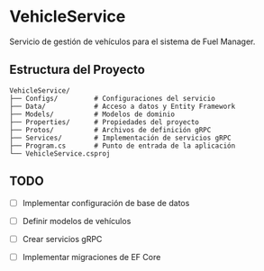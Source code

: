 # VehicleService

Servicio de gestión de vehículos para el sistema de Fuel Manager.

## Estructura del Proyecto

```
VehicleService/
├── Configs/         # Configuraciones del servicio
├── Data/            # Acceso a datos y Entity Framework
├── Models/          # Modelos de dominio
├── Properties/      # Propiedades del proyecto
├── Protos/          # Archivos de definición gRPC
├── Services/        # Implementación de servicios gRPC
├── Program.cs       # Punto de entrada de la aplicación
└── VehicleService.csproj
```

## TODO

- [ ] Implementar configuración de base de datos
- [ ] Definir modelos de vehículos
- [ ] Crear servicios gRPC
- [ ] Implementar migraciones de EF Core


